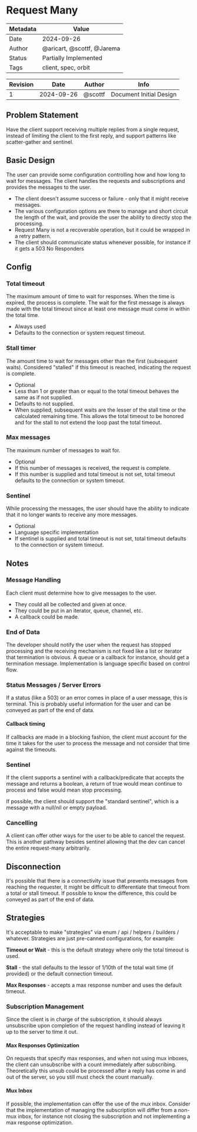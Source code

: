 # Request Many

| Metadata | Value                      |
|----------|----------------------------|
| Date     | 2024-09-26                 |
| Author   | @aricart, @scottf, @Jarema |
| Status   | Partially Implemented      |
| Tags     | client, spec, orbit        |

| Revision | Date       | Author    | Info                    |
|----------|------------|-----------|-------------------------|
| 1        | 2024-09-26 | @scottf   | Document Initial Design |

## Problem Statement

Have the client support receiving multiple replies from a single request, instead of limiting the client to the first reply,
and support patterns like scatter-gather and sentinel.

## Basic Design

The user can provide some configuration controlling how and how long to wait for messages.
The client handles the requests and subscriptions and provides the messages to the user.

* The client doesn't assume success or failure - only that it might receive messages.
* The various configuration options are there to manage and short circuit the length of the wait, 
and provide the user the ability to directly stop the processing.
* Request Many is not a recoverable operation, but it could be wrapped in a retry pattern.
* The client should communicate status whenever possible, for instance if it gets a 503 No Responders

## Config

### Total timeout

The maximum amount of time to wait for responses. When the time is expired, the process is complete.
The wait for the first message is always made with the total timeout since at least one message must come in within the total time.

* Always used
* Defaults to the connection or system request timeout.

### Stall timer

The amount time to wait for messages other than the first (subsequent waits). 
Considered "stalled" if this timeout is reached, indicating the request is complete.

* Optional
* Less than 1 or greater than or equal to the total timeout behaves the same as if not supplied.
* Defaults to not supplied.
* When supplied, subsequent waits are the lesser of the stall time or the calculated remaining time. 
This allows the total timeout to be honored and for the stall to not extend the loop past the total timeout.

### Max messages

The maximum number of messages to wait for. 
* Optional
* If this number of messages is received, the request is complete.
* If this number is supplied and total timeout is not set, total timeout defaults to the connection or system timeout.

### Sentinel

While processing the messages, the user should have the ability to indicate that it no longer wants to receive any more messages.
* Optional
* Language specific implementation
* If sentinel is supplied and total timeout is not set, total timeout defaults to the connection or system timeout.

## Notes

### Message Handling

Each client must determine how to give messages to the user.
* They could all be collected and given at once.
* They could be put in an iterator, queue, channel, etc.
* A callback could be made.

### End of Data

The developer should notify the user when the request has stopped processing and the receiving mechanism is not fixed like a list
or iterator that termination is obvious. A queue or a callback for instance, should get a termination message.
Implementation is language specific based on control flow.

### Status Messages / Server Errors

If a status (like a 503) or an error comes in place of a user message, this is terminal.
This is probably useful information for the user and can be conveyed as part of the end of data.

#### Callback timing

If callbacks are made in a blocking fashion, 
the client must account for the time it takes for the user to process the message 
and not consider that time against the timeouts.

### Sentinel

If the client supports a sentinel with a callback/predicate that accepts the message and returns a boolean, 
a return of true would mean continue to process and false would mean stop processing.

If possible, the client should support the "standard sentinel", which is a message with a null/nil or empty payload.

### Cancelling

A client can offer other ways for the user to be able to cancel the request. This is another pathway besides sentinel
allowing that the dev can cancel the entire request-many arbitrarily.

## Disconnection

It's possible that there is a connectivity issue that prevents messages from reaching the requester,
It might be difficult to differentiate that timeout from a total or stall timeout. 
If possible to know the difference, this could be conveyed as part of the end of data. 

## Strategies
It's acceptable to make "strategies" via enum / api / helpers / builders / whatever.
Strategies are just pre-canned configurations, for example:

**Timeout or Wait** - this is the default strategy where only the total timeout is used.

**Stall** - the stall defaults to the lessor of 1/10th of the total wait time (if provided) or the default connection timeout.

**Max Responses** - accepts a max response number and uses the default timeout.

### Subscription Management
Since the client is in charge of the subscription, it should always unsubscribe upon completion of the request handling instead of leaving it up to the server to time it out.

#### Max Responses Optimization
On requests that specify max responses, and when not using mux inboxes, the client can unsubscribe with a count immediately after subscribing.
Theoretically this unsub could be processed after a reply has come in and out of the server, so you still must check the count manually.

#### Mux Inbox
If possible, the implementation can offer the use of the mux inbox. 
Consider that the implementation of managing the subscription will differ from a non-mux inbox, 
for instance not closing the subscription and not implementing a max response optimization.   

